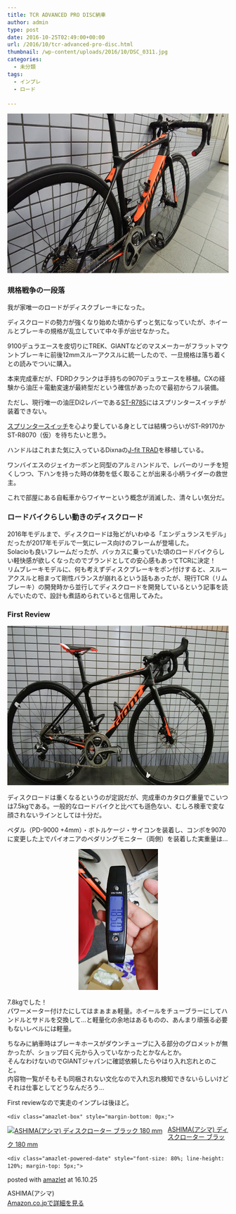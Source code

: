 ```yaml
---
title: TCR ADVANCED PRO DISC納車
author: admin
type: post
date: 2016-10-25T02:49:00+00:00
url: /2016/10/tcr-advanced-pro-disc.html
thumbnail: /wp-content/uploads/2016/10/DSC_0311.jpg
categories:
  - 未分類
tags:
  - インプレ
  - ロード

---
```

<div class="separator" style="clear: both; text-align: center;">
  <img border="0" height="362" src="/wp-content/uploads/2016/10/DSC_0311.jpg" width="640" />
</div>

###

### 規格戦争の一段落

我が家唯一のロードがディスクブレーキになった。

ディスクロードの勢力が強くなり始めた頃からずっと気になっていたが、ホイールとブレーキの規格が乱立していて中々手が出せなかった。

9100デュラエースを皮切りにTREK、GIANTなどのマスメーカーがフラットマウントブレーキに前後12mmスルーアクスルに統一したので、一旦規格は落ち着くとの読みでついに購入。

本来完成車だが、FDRDクランクは手持ちの9070デュラエースを移植。CXの経験から油圧＋電動変速が最終型だという確信があったので最初からフル装備。

ただし、現行唯一の油圧Di2レバーである<a href="http://amzn.to/2eNMI6B" target="_blank">ST-R785</a>にはスプリンタースイッチが装着できない。

<a href="http://amzn.to/2e6CTjf" target="_blank">スプリンタースイッチ</a>を心より愛している身としては結構つらいがST-R9170かST-R8070（仮）を待ちたいと思う。

ハンドルはこれまた気に入っているDixnaの<a href="http://amzn.to/2eNOepC" target="_blank">J-fit TRAD</a>を移植している。

ワンバイエスのジェイカーボンと同型のアルミハンドルで、レバーのリーチを短くしつつ、下ハンを持った時の体勢を低く取ることが出来る小柄ライダーの救世主。

これで部屋にある自転車からワイヤーという概念が消滅した、清々しい気分だ。

### ロードバイクらしい動きのディスクロード

<div>
  2016年モデルまで、ディスクロードは殆どがいわゆる「エンデュランスモデル」だったが2017年モデルで一気にレース向けのフレームが登場した。
</div>

<div>
</div>

<div>
  Solacioも良いフレームだったが、バッカスに乗っていた頃のロードバイクらしい軽快感が欲しくなったのでブランドとしての安心感もあってTCRに決定！
</div>

<div>
</div>

<div>
</div>

<div>
  <div>
    リムブレーキモデルに、何も考えずディスクブレーキをポン付けすると、スルーアクスルと相まって剛性バランスが崩れるという話もあったが、現行TCR（リムブレーキ）の開発時から並行してディスクロードを開発しているという記事を読んでいたので、設計も煮詰められていると信用してみた。
  </div>
</div>

<div>
</div>

<div>
  <h3>
    First Review
  </h3>

  <div class="separator" style="clear: both; text-align: center;">
    <img border="0" height="362" src="/wp-content/uploads/2016/10/DSC_0310.jpg" width="640" />
  </div>

  <p>
    ディスクロードは重くなるというのが定説だが、完成車のカタログ重量でこいつは7.5kgである。一般的なロードバイクと比べても遜色ない、むしろ検車で変な顔されないラインとしては十分だ。
  </p>

  <p>
    ペダル（PD-9000 +4mm）・ボトルケージ・サイコンを装着し、コンポを9070に変更した上でパイオニアのペダリングモニター（両側）を装着した実重量は…
  </p>

  <div class="separator" style="clear: both; text-align: center;">
    <img border="0" height="320" src="/wp-content/uploads/2016/10/DSC_0312.jpg" width="181" />
  </div>

  <p>
    7.8kgでした！<br /> パワーメーター付けたにしてはまぁまぁ軽量。ホイールをチューブラーにしてハンドルとサドルを交換して…と軽量化の余地はあるものの、あんまり頑張る必要もないレベルには軽量。
  </p>

  <p>
    ちなみに納車時はブレーキホースがダウンチューブに入る部分のグロメットが無かったが、ショップ曰く元から入っていなかったとかなんとか。<br /> そんなわけないのでGIANTジャパンに確認依頼したらやはり入れ忘れとのこと。<br /> 内容物一覧がそもそも同梱されない文化なので入れ忘れ検知できないらしいけどそれは仕事としてどうなんだろう…
  </p>

  <p>
    First reviewなので実走のインプレは後ほど。
  </p>

  <p>


    <div class="amazlet-box" style="margin-bottom: 0px;">
<div class="amazlet-image" style="float: left; margin: 0px 12px 1px 0px;">
  <a href="http://www.amazon.co.jp/exec/obidos/ASIN/B006E4J034/gensobunya-22/ref=nosim/" name="amazletlink" target="_blank"><img alt="ASHIMA(アシマ) ディスクローター  ブラック 180 mm" src="https://images-fe.ssl-images-amazon.com/images/I/41Oi9igxO4L._SL160_.jpg" style="border: none;" /></a>
</div>

<div class="amazlet-info" style="line-height: 120%; margin-bottom: 10px;">
  <div class="amazlet-name" style="line-height: 120%; margin-bottom: 10px;">
    <a href="http://www.amazon.co.jp/exec/obidos/ASIN/B006E4J034/gensobunya-22/ref=nosim/" name="amazletlink" target="_blank">ASHIMA(アシマ) ディスクローター ブラック 180 mm</a></p>

    <div class="amazlet-powered-date" style="font-size: 80%; line-height: 120%; margin-top: 5px;">
posted with <a href="http://www.amazlet.com/" target="_blank" title="amazlet">amazlet</a> at 16.10.25

  </div>

  <div class="amazlet-detail">
    ASHIMA(アシマ)
  </div>

  <div class="amazlet-sub-info" style="float: left;">
    <div class="amazlet-link" style="margin-top: 5px;">
<a href="http://www.amazon.co.jp/exec/obidos/ASIN/B006E4J034/gensobunya-22/ref=nosim/" name="amazletlink" target="_blank">Amazon.co.jpで詳細を見る</a>

  </div>
</div>

<div class="amazlet-footer" style="clear: left;">
</div>
